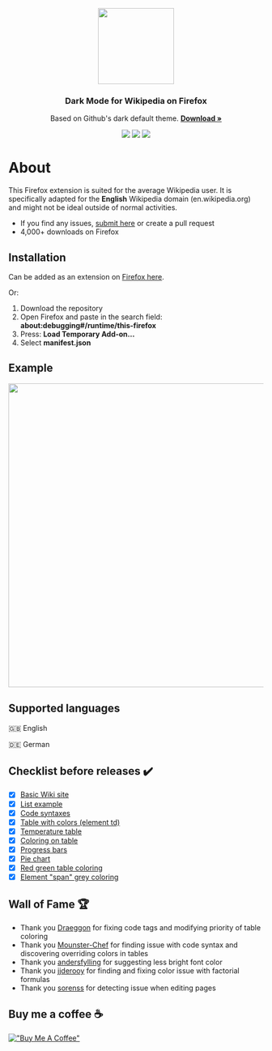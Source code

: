 <p align="center">
  <img src="https://github.com/hirschan/Dark-Mode-Wikipedia/blob/master/dark_wiki_icon_large.png" width="150"/>
</p>

<h3 align="center">Dark Mode for Wikipedia on Firefox</h3>
<p align="center">
Based on Github's dark default theme.
<a href="https://addons.mozilla.org/firefox/addon/dark-mode-for-wikipedia/"><strong>Download »</strong></a>
</p>


<p align="center">
<img src="https://img.shields.io/amo/users/dark-mode-for-wikipedia"/> <img src="https://img.shields.io/amo/dw/dark-mode-for-wikipedia"/> <img src="https://img.shields.io/github/issues/hirschan/Dark-Mode-Wikipedia"/>
</p>

# About
This Firefox extension is suited for the average Wikipedia user. It is specifically adapted for the **English** Wikipedia domain (en.wikipedia.org) and might not be ideal outside of normal activities.
* If you find any issues, [submit here](https://forms.gle/RTg4FdLmSqCjxgty8) or create a pull request
* 4,000+ downloads on Firefox

## Installation
Can be added as an extension on [Firefox here](https://addons.mozilla.org/firefox/addon/dark-mode-for-wikipedia/).

Or:
1. Download the repository
2. Open Firefox and paste in the search field: **about:debugging#/runtime/this-firefox**
3. Press: **Load Temporary Add-on...**
4. Select **manifest.json**

## Example
<img src ="https://github.com/hirschan/Dark-Mode-Wikipedia/blob/master/screenshots/screenshot_example.png" width="600">

## Supported languages
🇬🇧 English

🇩🇪 German

## Checklist before releases ✔️
- [X] [Basic Wiki site](https://en.wikipedia.org/wiki/United_Kingdom)
- [X] [List example](https://en.wikipedia.org/wiki/List_of_countries_by_total_health_expenditure_per_capita)
- [X] [Code syntaxes](https://en.wikipedia.org/wiki/%22Hello,_World!%22_program#Examples)
- [X] [Table with colors (element td)](https://es.wikipedia.org/wiki/King_Crimson#Miembros_pasados)
- [X] [Temperature table](https://en.wikipedia.org/wiki/London#Climate)
- [X] [Coloring on table](https://en.wikipedia.org/wiki/Democracy_Index#By_region)
- [X] [Progress bars](https://en.wikipedia.org/wiki/2018_Swedish_general_election#Parties)
- [X] [Pie chart](https://en.wikipedia.org/wiki/Wikipedia#Language_editions)
- [X] [Red green table coloring](https://en.wikipedia.org/wiki/Nordic_Defence_Cooperation#Limitations)
- [X] [Element "span" grey coloring](https://en.wikipedia.org/wiki/Affricate)

## Wall of Fame 🏆
* Thank you [Draeggon](https://github.com/Draeggon) for fixing code tags and modifying priority of table coloring
* Thank you [Mounster-Chef](https://github.com/Mounster-Chef) for finding issue with code syntax and discovering overriding colors in tables
* Thank you [andersfylling](https://github.com/andersfylling) for suggesting less bright font color
* Thank you [jjderooy](https://github.com/jjderooy) for finding and fixing color issue with factorial formulas
* Thank you [sorenss](https://github.com/sorenss) for detecting issue when editing pages

## Buy me a coffee ☕
[!["Buy Me A Coffee"](https://www.buymeacoffee.com/assets/img/custom_images/orange_img.png)](https://www.buymeacoffee.com/hirschan)
